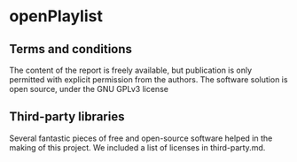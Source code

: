 openPlaylist
============
<short introduction>


Terms and conditions
--------------------
The content of the report is freely available, but publication is only permitted with explicit permission from the authors. The software solution is open source, under the GNU GPLv3 license


Third-party libraries
---------------------
Several fantastic pieces of free and open-source software helped in the making of this project. We included a list of licenses in third-party.md.
